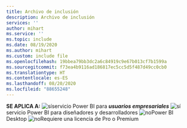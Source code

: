 ```yaml
---
title: Archivo de inclusión
description: Archivo de inclusión
services: ''
author: mihart
ms.service: ''
ms.topic: include
ms.date: 08/19/2020
ms.author: mihart
ms.custom: include file
ms.openlocfilehash: 19bbea79bb3dc2a6c84919c9e67b013cf7b1599a
ms.sourcegitcommit: f73ea4b9116ad186817ec5cc5d5f487d49cc0cb0
ms.translationtype: HT
ms.contentlocale: es-ES
ms.lasthandoff: 08/20/2020
ms.locfileid: "88655248"
---
```

<Token>**SE APLICA A:** ![sí](media/yes.png)servicio Power BI para ***usuarios empresariales*** ![sí](media/yes.png)servicio Power BI para diseñadores y desarrolladores ![no](media/no.png)Power BI Desktop ![no](media/no.png)Requiere una licencia de Pro o Premium </Token>